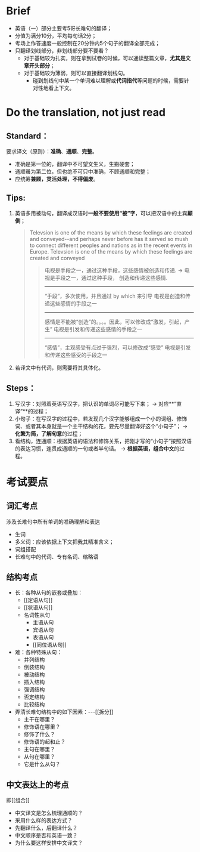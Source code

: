 # Brief
* 英语（一）部分主要考5哥长难句的翻译；
* 分值为满分10分，平均每句话2分；
* 考场上作答速度一般控制在20分钟内5个句子的翻译全部完成；
* 只翻译划线部分，非划线部分要不要看？
	* 对于基础较为扎实，则在拿到试卷的时候，可以通读整篇文章，**尤其是文章开头部分**；
	* 对于基础较为薄弱，则可以直接翻译划线句。
		* 碰到划线句中某一个单词难以理解或**代词指代**等问题的时候，需要针对性地看上下文。
# Do the translation, not just read
## Standard：
要求译文（原则）：**准确**、**通顺**、**完整**。
* 准确是第一位的，翻译中不可望文生义，生搬硬套；
* 通顺虽为第二位，但也绝不可只中准确，不顾通顺和完整；
* 应统筹**兼顾，灵活处理，不得偏废**。
## Tips:
1. 英语多用被动句，翻译成汉语时**一般不要使用“被”字**，可以把汉语中的主宾**颠倒**；
	> Televsion is one of the means by which these feelings are created and conveyed--and perhaps never before has it served so mush to connect different peoples and nations as in the recent events in Europe.
	>Televsion is one of the means by which these feelings are created and conveyed
	>>电视是手段之一，通过这种手段，这些感情被创造和传递.
	>>->
	>> 电视是手段之一，通过这种手段， 创造和传递这些感情.
	>> *********************************************
	>> “手段”，多次使用，并且通过 by which 来引导
	>> 电视是创造和传递这些感情的手段之一
	>> *********************************************
	>> 感情是不能被“创造”的。。。。因此，可以修改成“激发，引起，产生”
	>> 电视是引发和传递这些感情的手段之一
	>> *********************************************
	>> “感情”，主观感受有点过于强烈，可以修改成“感受”
	>> 电视是引发和传递这些感受的手段之一
2. 若译文中有代词，则需要将其具体化。
## Steps：
1. 写汉字：对照着英语写汉字，把认识的单词尽可能写下来；
-> 对应**“直译”**的过程；
2. 小句子：在写汉字的过程中，若发现几个汉字能够组成一个小的词组、修饰词、或者其本身就是一个主干结构的花，要先尽量翻译好这个“小句子”；
-> **化繁为简，了解句意**的过程；
3. 看结构，连通顺：根据英语的语法和修饰关系，把刚才写的“小句子”按照汉语的表达习惯，连贯成通顺的一句或者半句话。
-> **根据英语，组合中文**的过程。
# 考试要点
## 词汇考点
涉及长难句中所有单词的准确理解和表达
* 生词
* 多义词：应该依据上下文把我其精准含义；
* 词组搭配
* 长难句中的代词、专有名词、缩略语
## 结构考点
* 长：各种从句的嵌套或叠加：
	* [[定语从句]]
	* [[状语从句]]
	* 名词性从句
		* 主语从句
		* 宾语从句
		* 表语从句
		* [[同位语从句]]
* 难：各种特殊从句：
	* 并列结构
	* 倒装结构
	* 被动结构
	* 插入结构
	* 强调结构
	* 否定结构
	* 比较结构
* 弄清长难句结构中的如下因素：---[[拆分]]
	* 主干在哪里？
	* 修饰语在哪里？
	* 修饰了什么？
	* 修饰语的起和止？
	* 主句在哪里？
	* 从句在哪里？
	* 它是什么从句？
## 中文表达上的考点
即[[组合]]
* 中文译文是怎么梳理通顺的？
* 采用什么样的表达方式？
* 先翻译什么，后翻译什么？
* 中文顺序是否和英语一致？
* 为什么要这样安排中文译文？
